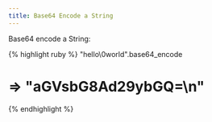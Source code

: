 ```yaml
---
title: Base64 Encode a String
---
```


Base64 encode a String:

{% highlight ruby %}
"hello\0world".base64_encode
# => "aGVsbG8Ad29ybGQ=\n"
{% endhighlight %}
